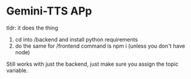 # Gemini-TTS APp

tldr: it does the thing

1. cd into /backend and install python requirements
2. do the same for /frontend
   command is npm i (unless you don't have node)

Still works with just the backend, just make sure you assign the topic variable.

